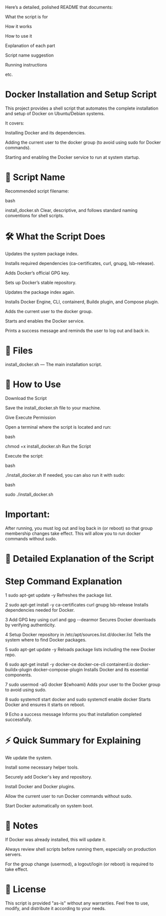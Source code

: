 Here’s a detailed, polished README that documents:

What the script is for

How it works

How to use it

Explanation of each part

Script name suggestion

Running instructions

etc.

# Docker Installation and Setup Script
This project provides a shell script that automates the complete installation and setup of Docker on Ubuntu/Debian systems.

It covers:

Installing Docker and its dependencies.

Adding the current user to the docker group (to avoid using sudo for Docker commands).

Starting and enabling the Docker service to run at system startup.

# 📜 Script Name
Recommended script filename:

bash

install_docker.sh
Clear, descriptive, and follows standard naming conventions for shell scripts.

# 🛠 What the Script Does
Updates the system package index.

Installs required dependencies (ca-certificates, curl, gnupg, lsb-release).

Adds Docker’s official GPG key.

Sets up Docker’s stable repository.

Updates the package index again.

Installs Docker Engine, CLI, containerd, Buildx plugin, and Compose plugin.

Adds the current user to the docker group.

Starts and enables the Docker service.

Prints a success message and reminds the user to log out and back in.

# 📂 Files
install_docker.sh — The main installation script.

# 🚀 How to Use
Download the Script

Save the install_docker.sh file to your machine.

Give Execute Permission

Open a terminal where the script is located and run:

bash

chmod +x install_docker.sh
Run the Script

Execute the script:

bash

./install_docker.sh
If needed, you can also run it with sudo:

bash

sudo ./install_docker.sh

# Important:
After running, you must log out and log back in (or reboot) so that group membership changes take effect.
This will allow you to run docker commands without sudo.

# 🧠 Detailed Explanation of the Script

# Step	Command	Explanation
1	sudo apt-get update -y	Refreshes the package list.

2	sudo apt-get install -y ca-certificates curl gnupg lsb-release	Installs dependencies needed for Docker.

3	Add GPG key using curl and gpg --dearmor	Secures Docker downloads by verifying authenticity.

4	Setup Docker repository in /etc/apt/sources.list.d/docker.list	Tells the system where to find Docker packages.

5	sudo apt-get update -y	Reloads package lists including the new Docker repo.

6	sudo apt-get install -y docker-ce docker-ce-cli containerd.io docker-buildx-plugin docker-compose-plugin	Installs Docker and its essential components.

7	sudo usermod -aG docker $(whoami)	Adds your user to the Docker group to avoid using sudo.

8	sudo systemctl start docker and sudo systemctl enable docker	Starts Docker and ensures it starts on reboot.

9	Echo a success message	Informs you that installation completed successfully.

# ⚡ Quick Summary for Explaining
We update the system.

Install some necessary helper tools.

Securely add Docker's key and repository.

Install Docker and Docker plugins.

Allow the current user to run Docker commands without sudo.

Start Docker automatically on system boot.

# 🔔 Notes
If Docker was already installed, this will update it.

Always review shell scripts before running them, especially on production servers.

For the group change (usermod), a logout/login (or reboot) is required to take effect.

# 📄 License
This script is provided "as-is" without any warranties.
Feel free to use, modify, and distribute it according to your needs.
